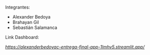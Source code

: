 Integrantes:

- Alexander Bedoya
- Brahayan Gil
- Sebastián Salamanca

Link Dashboard:

*https://alexanderbedoyac-entrega-final-app-1lmhv5.streamlit.app/*
